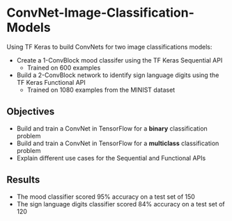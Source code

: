 # ConvNet-Image-Classification-Models
Using TF Keras to build ConvNets for two image classifications models:

- Create a 1-ConvBlock mood classifer using the TF Keras Sequential API
    - Trained on 600 examples
- Build a 2-ConvBlock network to identify sign language digits using the TF Keras Functional API
    - Trained on 1080 examples from the MINIST dataset

## Objectives
- Build and train a ConvNet in TensorFlow for a __binary__ classification problem
- Build and train a ConvNet in TensorFlow for a __multiclass__ classification problem
- Explain different use cases for the Sequential and Functional APIs

## Results
- The mood classifier scored 95% accuracy on a test set of 150
- The sign language digits classifier scored 84% accuracy on a test set of 120
